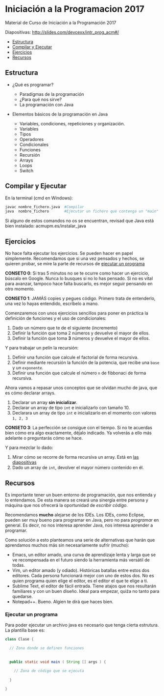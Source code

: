# Iniciación a la Programacion 2017
Material de Curso de Iniciación a la Programación 2017

Diapositivas: http://slides.com/devcexx/intr_prog_acm#/

- [Estructura](#estructura)
- [Compilar y Ejecutar](#compilar-y-ejecutar)
- [Ejercicios](#ejercicios)
- [Recursos](#recursos)

## Estructura

- ¿Qué es programar?
  - Paradigmas de la programación
  - ¿Para qué nos sirve?
  - La programación con Java

- Elementos básicos de la programación en Java
  - Variables, condiciones, repeticiones y organización.
  - Variables
  - Tipos
  - Operadores
  - Condicionales
  - Funciones
  - Recursión
  - Arrays
  - Loops
  - Switch

## Compilar y Ejecutar

En la terminal (cmd en Windows):

```bash
javac nombre_fichero.java  #Compilar
java  nombre_fichero       #Ejecutar un fichero que contenga un "main"
```

Si alguno de estos comandos no os se encuentran, revisad que Java está bien instalado: acmupm.es/instalar_java

## Ejercicios

No hace falta ejecutar los ejercicios. Se pueden hacer en papel simplemente. Recomendamos que si una vez pensados y hechos, se quieren probar, se mire la parte de recursos de [ejecutar un programa](#ejecutar-un-programa)

**CONSETO 0**: Si tras 5 minutos no se te ocurre como hacer un ejercicio, búscalo en Google. Nunca lo busques si no lo has pensado. Si no es vital para avanzar, tampoco hace falta buscarlo, es mejor seguir pensando en otro momento.

**CONSETO 1**: JAMÁS copies y pegues código. Primero trata de entenderlo, una vez lo hayas entendido, escríbelo a mano.

Comenzaremos con unos ejercicios sencillos para poner en práctica la definición de funciones y el uso de condicionales:

1. Dado un número que te de el siguiente (incremento)
2. Definir la función que toma 2 números y devuelve el mayor de ellos.
3. Definir la función que toma **3** números y devuelve el mayor de ellos.

Y para trabajar un pelín la recursión:

1. Definir una función que calcule el factorial de forma recursiva.
2. Definir mediante recursión la función de la potencia, que recibe una `base` y un `exponente`.
3. Definir una función que calcule el número `n` de fibbonaci de forma recursiva.

Ahora vamos a repasar unos conceptos que se olvidan mucho de java, que es cómo declarar arrays.

1. Declarar un array **sin inicializar**.
2. Declarar un array de tipo `int` e inicializarlo con tamaño 10.
3. Declarara un array de tipo `int` e inicializarlo en el momento con valores `1, 2, 3`

**CONSETO 3**: La perfección se consigue con el tiempo. Si no te acuerdas bien cómo era algo exactamente, déjalo indicado. Ya volverás a ello más adelante o preguntarás cómo se hace. 

Y para mezclar lo dado:

1. Mirar cómo se recorre de forma recursiva un array. Está en [las diapositivas](http://slides.com/devcexx/intr_prog_acm#/)
2. Dado un array de `int`, devolver el mayor número contenido en él.

## Recursos

Es importante tener un buen entorno de programación, que nos entienda y lo entendamos. De esta manera se creará una sinergia entre persona y máquina que nos ofrecerá la oportunidad de _escribir código_.

Recomendamos **mucho** alejarse de los IDEs. Los IDEs, como Eclipse, pueden ser muy bueno para programar en Java, pero no para _programar_ en general. Es decir, no nos interesa aprender Java, nos interesa aprender a programar.

Como solución a esto planteamos una serie de alternativas que harán que aprendamos muchos más sin necesariamente sufrir (mucho):

- Emacs, un editor amado, una curva de aprendizaje lenta y larga que se ve recompensada en el futuro siendo la herramienta más versátil de todas.
- Vim, un editor amado (y odiado). Históricas batallas entre estos dos editores. Cada persona funcionará mejor con uno de estos dos. No es quien programa quien elige el editor, es el editor el que te elige a ti.
- Sublime Text, el editor de fácil entrada. Tiene atajos que nos resultarán familiares y con un buen diseño. Ideal para empezar, quiźa no tanto para quedarse.
- Notepad++. Bueno. Algien te dirá que haces bien.


### Ejecutar un programa

Para poder ejecutar un archivo java es necesario que tenga cierta estrutura. La plantilla base es:


```java
class Clase {

  // Zona donde se definen funciones
  
  
  public static void main ( String [] args ) {
  
    // Zona de código que se ejecuta
  
  }

}
```

